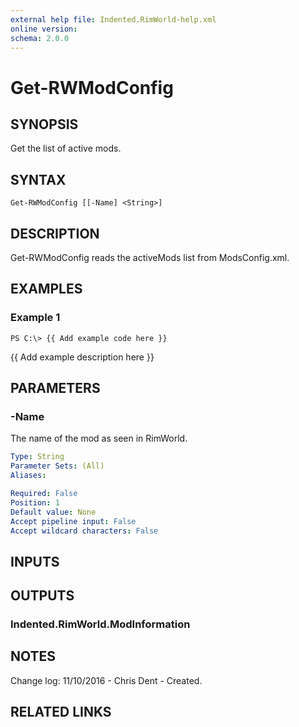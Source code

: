 ```yaml
---
external help file: Indented.RimWorld-help.xml
online version: 
schema: 2.0.0
---
```


# Get-RWModConfig

## SYNOPSIS
Get the list of active mods.

## SYNTAX

```
Get-RWModConfig [[-Name] <String>]
```

## DESCRIPTION
Get-RWModConfig reads the activeMods list from ModsConfig.xml.

## EXAMPLES

### Example 1
```
PS C:\> {{ Add example code here }}
```

{{ Add example description here }}

## PARAMETERS

### -Name
The name of the mod as seen in RimWorld.

```yaml
Type: String
Parameter Sets: (All)
Aliases: 

Required: False
Position: 1
Default value: None
Accept pipeline input: False
Accept wildcard characters: False
```

## INPUTS

## OUTPUTS

### Indented.RimWorld.ModInformation

## NOTES
Change log:
    11/10/2016 - Chris Dent - Created.

## RELATED LINKS

